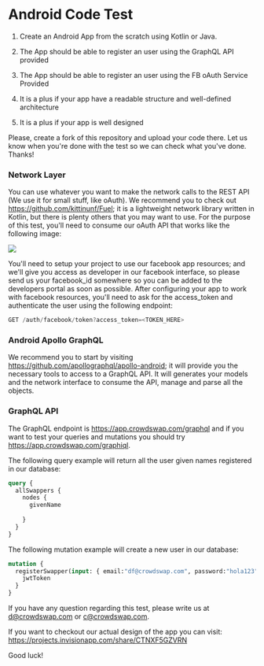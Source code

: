 # Android Code Test

1. Create an Android App from the scratch using Kotlin or Java.

2. The App should be able to register an user using the GraphQL API provided

3. The App should be able to register an user using the FB oAuth Service Provided

4. It is a plus if your app have a readable structure and well-defined architecture

5. It is a plus if your app is well designed

Please, create a fork of this repository and upload your code there. Let us know when you're done with the test so we can check what you've done. Thanks!


### Network Layer

You can use whatever you want to make the network calls to the REST API (We use it for small stuff, like oAuth). We recommend you to check out https://github.com/kittinunf/Fuel; it is a lightweight network library written in Kotlin, but there is plenty others that you may want to use. For the purpose of this test, you'll need to consume our oAuth API that works like the following image:

![](https://www.hivemq.com/wp-content/uploads/oauth-simple.png)

You'll need to setup your project to use our facebook app resources; and we'll give you access as developer in our facebook interface, so please send us your facebook_id somewhere so you can be added to the developers portal as soon as possible. After configuring your app to work with facebook resources, you'll need to ask for the access_token and authenticate the user using the following endpoint:

```javascript
GET /auth/facebook/token?access_token=<TOKEN_HERE>
```

### Android Apollo GraphQL

We recommend you to start by visiting https://github.com/apollographql/apollo-android; it will provide you the necessary tools to access to a GraphQL API. It will generates your models and the network interface to consume the API, manage and parse all the objects. 

### GraphQL API

The GraphQL endpoint is https://app.crowdswap.com/graphql and if you want to test your queries and mutations you should try https://app.crowdswap.com/graphiql. 

The following query example will return all the user given names registered in our database:

```graphql
query {
  allSwappers {
    nodes {
      givenName
      
    }
  }
}
```

The following mutation example will create a new user in our database: 

```graphql
mutation {
  registerSwapper(input: { email:"df@crowdswap.com", password:"hola123", birthDate:"1992-12-23", givenName:"Daniel", familyName:"Marulanda", username:"dfmarulanda69"}) {
    jwtToken
  }
}
```



If you have any question regarding this test, please write us at d@crowdswap.com or c@crowdswap.com.

If you want to checkout our actual design of the app you can visit: https://projects.invisionapp.com/share/CTNXF5GZVRN

Good luck!

